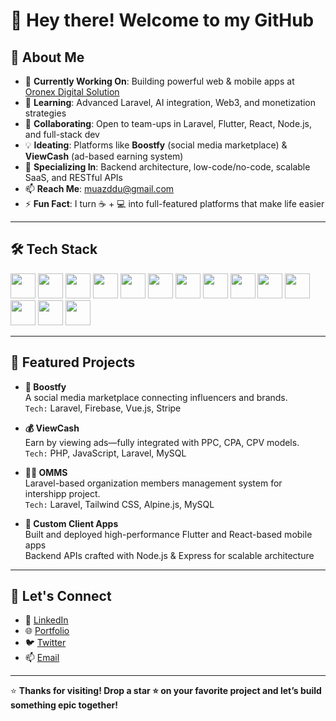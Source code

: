 # 👋 Hey there! Welcome to my GitHub

## 🚀 About Me

- 🔭 **Currently Working On**: Building powerful web & mobile apps at [Oronex Digital Solution](https://super-rolypoly-b84b91.netlify.app/)  
- 🌱 **Learning**: Advanced Laravel, AI integration, Web3, and monetization strategies  
- 🤝 **Collaborating**: Open to team-ups in Laravel, Flutter, React, Node.js, and full-stack dev  
- 💡 **Ideating**: Platforms like **Boostfy** (social media marketplace) & **ViewCash** (ad-based earning system)  
- 🧰 **Specializing In**: Backend architecture, low-code/no-code, scalable SaaS, and RESTful APIs  
- 📫 **Reach Me**: [muazddu@gmail.com](mailto:muazddu@gmail.com)  
- ⚡ **Fun Fact**: I turn ☕ + 💻 into full-featured platforms that make life easier

---

## 🛠 Tech Stack

<div align="left">
  <img src="https://cdn.jsdelivr.net/gh/devicons/devicon/icons/html5/html5-original.svg" width="40px"/>
  <img src="https://cdn.jsdelivr.net/gh/devicons/devicon/icons/css3/css3-original.svg" width="40px"/>
  <img src="https://cdn.jsdelivr.net/gh/devicons/devicon/icons/javascript/javascript-original.svg" width="40px"/>
  <img src="https://cdn.jsdelivr.net/gh/devicons/devicon/icons/react/react-original.svg" width="40px"/>
  <img src="https://cdn.jsdelivr.net/gh/devicons/devicon/icons/nodejs/nodejs-original.svg" width="40px"/>
  <img src="https://cdn.jsdelivr.net/gh/devicons/devicon/icons/express/express-original.svg" width="40px"/>
  <img src="https://cdn.jsdelivr.net/gh/devicons/devicon/icons/php/php-original.svg" width="40px"/>
  <img src="https://cdn.jsdelivr.net/gh/devicons/devicon/icons/laravel/laravel-plain.svg" width="40px"/>
  <img src="https://cdn.jsdelivr.net/gh/devicons/devicon/icons/mysql/mysql-original.svg" width="40px"/>
  <img src="https://cdn.jsdelivr.net/gh/devicons/devicon/icons/flutter/flutter-original.svg" width="40px"/>
  <img src="https://cdn.jsdelivr.net/gh/devicons/devicon/icons/firebase/firebase-plain.svg" width="40px"/>
  <img src="https://cdn.jsdelivr.net/gh/devicons/devicon/icons/git/git-original.svg" width="40px"/>
  <img src="https://cdn.jsdelivr.net/gh/devicons/devicon/icons/github/github-original.svg" width="40px"/>
  <img src="https://cdn.jsdelivr.net/gh/devicons/devicon/icons/vscode/vscode-original.svg" width="40px"/>
</div>

---

## 🧠 Featured Projects

- **🎯 Boostfy**  
  A social media marketplace connecting influencers and brands.  
  `Tech:` Laravel, Firebase, Vue.js, Stripe  

- **💰 ViewCash**  
  Earn by viewing ads—fully integrated with PPC, CPA, CPV models.  
  `Tech:` PHP, JavaScript, Laravel, MySQL  

- **🧑‍💼 OMMS**  
  Laravel-based organization members management system for intershipp project.  
  `Tech:` Laravel, Tailwind CSS, Alpine.js, MySQL  

- **📱 Custom Client Apps**  
  Built and deployed high-performance Flutter and React-based mobile apps  
  Backend APIs crafted with Node.js & Express for scalable architecture

---

## 🔗 Let's Connect

- 💼 [LinkedIn](https://www.linkedin.com/in/muaz-amin-3b0218362?utm_source=share&utm_campaign=share_via&utm_content=profile&utm_medium=android_app)
- 🌐 [Portfolio](https://muaz-portfolio-mu.vercel.app/)
- 🐦 [Twitter](https://)
- 📫 [Email](mailto:muazddu@gmail.com)

---

⭐ **Thanks for visiting! Drop a star ⭐ on your favorite project and let’s build something epic together!**
